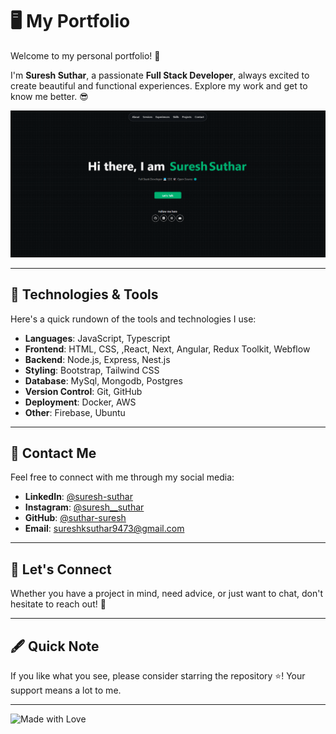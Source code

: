# 🖥️ My Portfolio

Welcome to my personal portfolio! 🚀

I'm **Suresh Suthar**, a passionate **Full Stack Developer**, always excited to create beautiful and functional experiences. Explore my work and get to know me better. 😎

[![Portfolio Banner](https://raw.githubusercontent.com/suthar-suresh/portfolio/refs/heads/main/public/og-image.png)](https://suresh-suthar.vercel.app/)

---

## 🔧 Technologies & Tools

Here's a quick rundown of the tools and technologies I use:

- **Languages**: JavaScript, Typescript
- **Frontend**: HTML, CSS, ,React, Next, Angular, Redux Toolkit, Webflow 
- **Backend**: Node.js, Express, Nest.js
- **Styling**: Bootstrap, Tailwind CSS
- **Database**: MySql, Mongodb, Postgres
- **Version Control**: Git, GitHub
- **Deployment**: Docker, AWS 
- **Other**: Firebase, Ubuntu

---

## 📍 Contact Me

Feel free to connect with me through my social media:

- **LinkedIn**: [@suresh-suthar](https://www.linkedin.com/in/suresh-suthar-9838b2255/)
- **Instagram**: [@suresh__suthar](https://www.instagram.com/suresh_suthar_73)
- **GitHub**: [@suthar-suresh](https://github.com/suthar-suresh)
- **Email**: sureshksuthar9473@gmail.com

---

## 💬 Let's Connect

Whether you have a project in mind, need advice, or just want to chat, don't hesitate to reach out! 🤗

---

## 🖋️ Quick Note

If you like what you see, please consider starring the repository ⭐! Your support means a lot to me.

---

![Made with Love](https://img.shields.io/badge/Made%20with-Love-red?style=flat-square)

